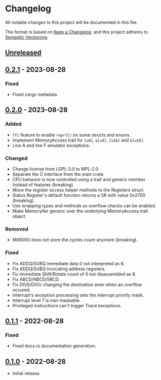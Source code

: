 # Changelog

All notable changes to this project will be documented in this file.

The format is based on [Keep a Changelog](https://keepachangelog.com/en/1.0.0/),
and this project adheres to [Semantic Versioning](https://semver.org/spec/v2.0.0.html).

## [Unreleased]

## [0.2.1] - 2023-08-28
### Fixed
- Fixed cargo metadata.

## [0.2.0] - 2023-08-28
### Added
- `ffi` feature to enable `repr(C)` on some structs and enums.
- Implement MemoryAccess trait for `[u8]`, `&[u8]`, `[u16]` and `&[u16]`.
- Line A and line F emulator exceptions.

### Changed
- Change license from LGPL-3.0 to MPL-2.0.
- Separate the C interface from the main crate.
- CPU behavior is now controlled using a trait and generic member instead of features (breaking).
- Move the register access helper methods to the Registers struct.
- Status Register's default function returns a SR with value 0x2700 (breaking).
- Use wrapping types and methods so overflow checks can be enabled.
- Make MemoryIter generic over the underlying MemoryAccess trait object.

### Removed
- M68000 does not store the cycles count anymore (breaking).

### Fixed
- Fix ADDQ/SUBQ immediate data 0 not interpreted as 8.
- Fix ADDQ/SUBQ truncating address registers.
- Fix immediate Shift/Rotate count of 0 not disassembled as 8.
- Fix ABCD/NBCD/SBCD.
- Fix DIVS/DIVU changing the destination even when an overflow occured.
- Interrupt's exception processing sets the interrupt priority mask.
- Interrupt level 7 is non-maskable.
- Privileged instructions can't trigger Trace exceptions.

## [0.1.1] - 2022-08-28
### Fixed
- Fixed docs.rs documentation generation.

## [0.1.0] - 2022-08-28
- Initial release.

[Unreleased]: https://github.com/Stovent/m68000/compare/v0.2.1...master
[0.2.1]: https://github.com/Stovent/m68000/compare/v0.2.0...v0.2.1
[0.2.0]: https://github.com/Stovent/m68000/compare/v0.1.1...v0.2.0
[0.1.1]: https://github.com/Stovent/m68000/compare/v0.1.0...v0.1.1
[0.1.0]: https://github.com/Stovent/m68000/releases/tag/v0.1.0
